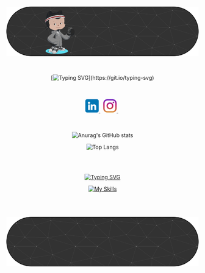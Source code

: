 <div style="display: inline_block"></br>
    <img align="center" alt="html5" src="github-header-image1.png"/>
</div>

<br>
<br>

<div align="center">
    
[![Typing SVG](https://readme-typing-svg.herokuapp.com?font=Fira+Code&size=30&duration=4500&pause=870&color=6136CA&center=true&vCenter=true&width=435&lines=Welcome%3A;To+My+GitHub!)](https://git.io/typing-svg)
 
</div>    



<br>
<br>

<div align="center">

  <a href="https://www.linkedin.com/in/gustavo-salgado-de-almeida-269372329/w">
    <img src="./linkedin.png" alt="LinkedIn" height="35" width="35" />
  </a>
  &nbsp; <!-- Espaço entre os ícones -->
  <a href="https://www.instagram.com/salgadinz/">
    <img src="./instagram.png" alt="Instagram" height="35" width="35" />
  </a>
  &nbsp; <!-- Espaço entre os ícones -->

</div>

<br>  
<br>

<div align="center">

![Anurag's GitHub stats](https://github-readme-stats.vercel.app/api?username=SaalgaDev&show_icons=true&theme=dark)


![Top Langs](https://github-readme-stats.vercel.app/api/top-langs/?username=SaalgaDev&layout=compact&theme=dark)

</div>

<br>
<br>

<div align="center">
    
[![Typing SVG](https://readme-typing-svg.herokuapp.com?font=Fira+Code&size=30&duration=4500&pause=870&color=6136CA&center=true&vCenter=true&width=435&lines=Technologies+I+use+daily)](https://git.io/typing-svg)

<div align="center">
    
</div>

  
  [![My Skills](https://skillicons.dev/icons?i=html,css,js,python,c)](https://skillicons.dev)

</div>

<br>
<br>

<div style="display: inline_block"></br>
    <img align="center" alt="html5" src="github-header-image.png"/>
</div>
